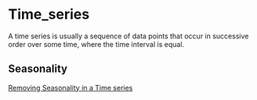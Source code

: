 # Time_series
A time series is usually a sequence of data points that occur in successive order over some time, where the time interval is equal.
## Seasonality
[Removing Seasonality in a Time series](https://sirwilliam254.github.io/Time_series----Python-R----/DEseasonalizing_py.html)
